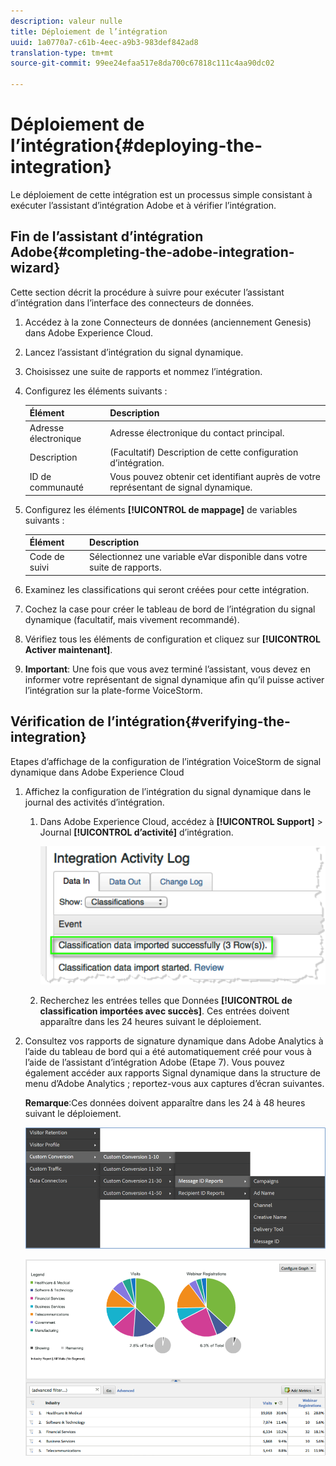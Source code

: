 ```yaml
---
description: valeur nulle
title: Déploiement de l’intégration
uuid: 1a0770a7-c61b-4eec-a9b3-983def842ad8
translation-type: tm+mt
source-git-commit: 99ee24efaa517e8da700c67818c111c4aa90dc02

---
```



# Déploiement de l’intégration{#deploying-the-integration}

Le déploiement de cette intégration est un processus simple consistant à exécuter l’assistant d’intégration Adobe et à vérifier l’intégration.

## Fin de l’assistant d’intégration Adobe{#completing-the-adobe-integration-wizard}

Cette section décrit la procédure à suivre pour exécuter l’assistant d’intégration dans l’interface des connecteurs de données.

1. Accédez à la zone Connecteurs de données (anciennement Genesis) dans Adobe Experience Cloud.
1. Lancez l’assistant d’intégration du signal dynamique.
1. Choisissez une suite de rapports et nommez l’intégration.
1. Configurez les éléments suivants :

   | Élément | Description |
   |---|---|
   | Adresse électronique | Adresse électronique du contact principal. |
   | Description | (Facultatif) Description de cette configuration d’intégration. |
   | ID de communauté | Vous pouvez obtenir cet identifiant auprès de votre représentant de signal dynamique. |

1. Configurez les éléments **[!UICONTROL de mappage]** de variables suivants :

   | Élément | Description |
   |---|---|
   | Code de suivi | Sélectionnez une variable eVar disponible dans votre suite de rapports. |

1. Examinez les classifications qui seront créées pour cette intégration.
1. Cochez la case pour créer le tableau de bord de l’intégration du signal dynamique (facultatif, mais vivement recommandé).
1. Vérifiez tous les éléments de configuration et cliquez sur **[!UICONTROL Activer maintenant]**.
1. **Important**: Une fois que vous avez terminé l’assistant, vous devez en informer votre représentant de signal dynamique afin qu’il puisse activer l’intégration sur la plate-forme VoiceStorm.

## Vérification de l’intégration{#verifying-the-integration}

Etapes d’affichage de la configuration de l’intégration VoiceStorm de signal dynamique dans Adobe Experience Cloud

1. Affichez la configuration de l’intégration du signal dynamique dans le journal des activités d’intégration.
   1. Dans Adobe Experience Cloud, accédez à **[!UICONTROL Support]** &gt; Journal **[!UICONTROL d’activité]** d’intégration.

      ![](assets/integration_activity_log.png)

   1. Recherchez les entrées telles que Données **[!UICONTROL de classification importées avec succès]**. Ces entrées doivent apparaître dans les 24 heures suivant le déploiement.
1. Consultez vos rapports de signature dynamique dans Adobe Analytics à l’aide du tableau de bord qui a été automatiquement créé pour vous à l’aide de l’assistant d’intégration Adobe (Etape 7). Vous pouvez également accéder aux rapports Signal dynamique dans la structure de menu d’Adobe Analytics ; reportez-vous aux captures d’écran suivantes.

   **Remarque**:Ces données doivent apparaître dans les 24 à 48 heures suivant le déploiement.

   ![](assets/reporting.png)

   ![](assets/reporting2.png)
